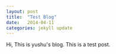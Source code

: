 ```yaml
---
layout: post
title:  "Test Blog"
date:   2014-04-11
categories: jekyll update
---
```


Hi, This is yushu's blog.
This is a test post.
